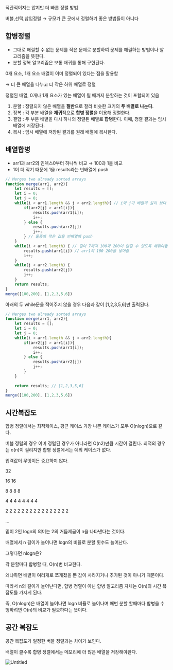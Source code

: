 직관적이지는 않지만 더 빠른 정렬 방법

버블,선택,삽입정렬 → 규모가 큰 곳에서 정렬하기 좋은 방법들이 아니다

## 합병정렬

- 그대로 해결할 수 없는 문제를 작은 문제로 분할하여 문제를 해결하는 방법이나 알고리즘을 뜻한다.
- 분할 정복 알고리즘은 보통 재귀를 통해 구현된다.

0개 요소, 1개 요소 배열이 이미 정렬되어 있다는 점을 활용함

→ 더 큰 배열을 나누고 더 작은 하위 배열로 정렬

정렬된 배열, 0개나 1개 요소가 있는 배열이 될 때까지 분할하는 것이 포함되어 있음

1. 분할 : 정렬되지 않은 배열을 **절반**으로 잘라 비슷한 크기의 **두 배열로 나눈다**.
2. 정복 : 각 부분 배열을 **재귀**적으로 **합병 정렬**을 이용해 정렬한다.
3. 결합 : 두 부분 배열을 다시 하나의 정렬된 배열로 **합병**한다. 이때, 정렬 결과는 임시배열에 저장된다.
4. 복사 : 임시 배열에 저장된 결과를 원래 배열에 복사한다.

## 배열합병

- arr1과 arr2의 인덱스0부터 하나씩 비교 → 100과 1을 비교
- 1이 더 작기 때문에 1을 results라는 빈배열에 push

```jsx
// Merges two already sorted arrays
function merge(arr1, arr2){
    let results = [];
    let i = 0;
    let j = 0;
    while(i < arr1.length && j < arr2.length){ // i와 j가 배열의 길이 보다 짧을때(길이5까지)
        if(arr2[j] > arr1[i]){
            results.push(arr1[i]); 
            i++;
        } else {
            results.push(arr2[j])
            j++;
        } // 둘중에 작은 값을 빈배열에 push
    }
    while(i < arr1.length) { // 길이 7까지 100과 200이 담길 수 있도록 해줘야함
        results.push(arr1[i]) // arr1의 100 200을 넣어줌
        i++;
    }
    while(j < arr2.length) { 
        results.push(arr2[j])
        j++;
    }
    return results;
}
merge([100,200], [1,2,3,5,6])
```

아래의 두 while문을 적어주지 않을 경우 다음과 같이 [1,2,3,5,6]만 출력된다.

```jsx
// Merges two already sorted arrays
function merge(arr1, arr2){
    let results = [];
    let i = 0;
    let j = 0;
    while(i < arr1.length && j < arr2.length){ 
        if(arr2[j] > arr1[i]){
            results.push(arr1[i]); 
            i++;
        } else {
            results.push(arr2[j])
            j++;
        } 
    }
   
    return results; // [1,2,3,5,6]
}
merge([100,200], [1,2,3,5,6])
```

## 시간복잡도

합병 정렬에서는 최적케이스, 평균 케이스 가장 나쁜 케이스가 모두 O(nlogn)으로 같다.

버블 정렬의 경우 이미 정렬된 경우가 아니라면 O(n2)만큼 시간이 걸린다. 최적의 경우는 o(n)이 걸리지만 합병 정렬에서는 예외 케이스가 없다.

입력값이 무엇이든 중요하지 않다.

32

16 16

8 8 8 8

4 4 4 4 4 4 4 4

2 2 2 2 2 2 2 2 2 2 2 2 2 2 2 2

…

밑이 2인 logn의 의미는 2의 거듭제곱이 n을 나타낸다는 것이다.

배열에서 n 길이가 늘어나면 logn의 비율로 분할 횟수도 늘어난다.

그렇다면 nlogn은?

각 분할마다 합병할 때, O(n)번 비교한다.

왜냐하면 배열이 여러개로 쪼개졌을 뿐 값이 사라지거나 추가된 것이 아니기 때문이다.

따라서 n의 길이가 늘어난다면, 합병 정렬이 아닌 합병 알고리즘 자체는 O(n)의 시간 복잡도를 가지게 된다.

즉, O(nlogn)은 배열이 늘어나면 logn 비율로 늘어나며 매번 분할 할때마다 합병을 수행하려면 O(n)의 비교가 필요하다는 뜻이다.

## 공간 복잡도

공간 복잡도가 일정한 버블 정렬과는 차이가 보인다.

배열이 클수록 합병 정렬에서는 메모리에 더 많은 배열을 저장해야한다.

![Untitled](https://s3-us-west-2.amazonaws.com/secure.notion-static.com/75048675-7c59-4200-a474-66023a6f5434/Untitled.png)
